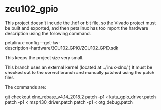 # zcu102_gpio

This project doesn't include the .hdf or bit file, so the Vivado project must be built and exported,
and then petalinux has too import the hardware description using the following command.

petalinux-config --get-hw-description=hardware/ZCU102_GPIO/ZCU102_GPIO.sdk

This keeps the project size very small.

This branch uses an external kernel (located at ../linux-xlnx/ )
It must be checked out to the correct branch and manually patched using the patch files

The commands are:

git checkout xlnx_rebase_v4.14_2018.2
patch -p1 < kutu_gpio_driver.patch
patch -p1 < msp430_driver.patch
patch -p1 < otg_debug.patch
